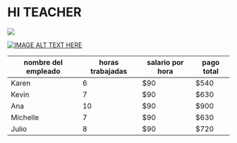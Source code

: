 
# HI TEACHER
![](http://conceptodefinicion.de/wp-content/uploads/2017/03/Cielo.jpg)

[![IMAGE ALT TEXT HERE](https://img.youtube.com/vi/NcN7CZJGTCE/0.jpg)](https://www.youtube.com/watch?v=NcN7CZJGTCE)

| nombre del empleado | horas trabajadas | salario por hora  | pago total |
|---------------------|------------------|-------------------|------------|
| Karen               | 6                | $90               | $540       |
| Kevin               | 7                | $90               | $630       |
| Ana                 | 10               | $90               | $900       |
| Michelle            | 7                | $90               | $630       |
| Julio               | 8                | $90               | $720       |
